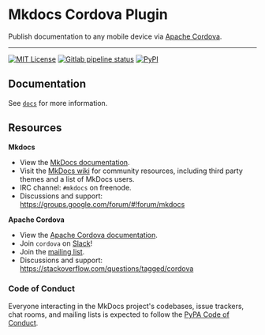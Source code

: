 # Mkdocs Cordova Plugin

Publish documentation to any mobile device via [Apache Cordova][cordova].

---

[![MIT License][license-badge]][license]
[![Gitlab pipeline status][gitlab-ci-badge]][gitlab-ci]
[![PyPI][pypi-badge]][pypi]

## Documentation

See [`docs`](docs/index.md) for more information.

## Resources

**Mkdocs**

- View the [MkDocs documentation][mkdocs].
- Visit the [MkDocs wiki](https://github.com/mkdocs/mkdocs/wiki) for community
  resources, including third party themes and a list of MkDocs users.
- IRC channel: `#mkdocs` on freenode.
- Discussions and support: <https://groups.google.com/forum/#!forum/mkdocs>

**Apache Cordova**

- View the [Apache Cordova documentation][cordova-docs].
- Join `cordova` on [Slack][cordova-slack]!
- Join the [mailing list][cordova-mailing-list].
- Discussions and support: <https://stackoverflow.com/questions/tagged/cordova>

### Code of Conduct

Everyone interacting in the MkDocs project's codebases, issue trackers, chat
rooms, and mailing lists is expected to follow the [PyPA Code of Conduct].

[cordova]: https://cordova.apache.org
[cordova-docs]: https://cordova.apache.org/docs
[cordova-slack]: https://slack-cordova-io.herokuapp.com
[cordova-mailing-list]: https://cordova.apache.org/contact
[license]: https://mit-license.org
[license-badge]: https://img.shields.io/badge/license-MIT-brightgreen.svg?style=flat-square
[mkdocs]: https://www.mkdocs.org
[gitlab-ci]: https://gitlab.com/lramage/mkdocs-cordova-plugin/pipelines
[gitlab-ci-badge]: https://img.shields.io/gitlab/pipeline/lramage/mkdocs-cordova-plugin.svg?style=flat-square
[PyPA Code of Conduct]: https://www.pypa.io/en/latest/code-of-conduct
[pypi]: https://pypi.python.org/pypi/mkdocs-cordova-plugin
[pypi-badge]: https://img.shields.io/pypi/v/mkdocs-cordova-plugin.svg?style=flat-square
